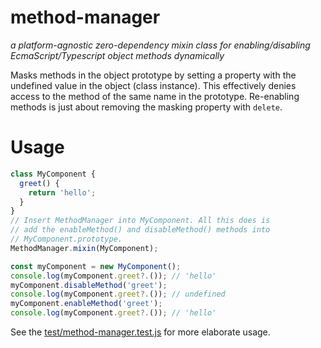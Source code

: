 # method-manager
*a platform-agnostic zero-dependency mixin class for enabling/disabling EcmaScript/Typescript object methods dynamically*

Masks methods in the object prototype by setting a property with the undefined value in the object (class instance).
This effectively denies access to the method of the same name in the prototype. Re-enabling methods is just about
removing the masking property with `delete`.

# Usage

```javascript
class MyComponent {
  greet() {
    return 'hello';
  }
}
// Insert MethodManager into MyComponent. All this does is
// add the enableMethod() and disableMethod() methods into
// MyComponent.prototype.
MethodManager.mixin(MyComponent);

const myComponent = new MyComponent();
console.log(myComponent.greet?.()); // 'hello'
myComponent.disableMethod('greet');
console.log(myComponent.greet?.()); // undefined
myComponent.enableMethod('greet');
console.log(myComponent.greet?.()); // 'hello'
```
See the [test/method-manager.test.js](test/method-manager.test.js) for more elaborate usage.
